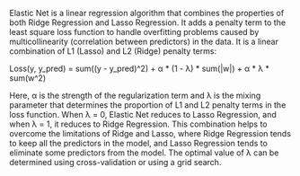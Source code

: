 
Elastic Net is a linear regression algorithm that combines the properties of both Ridge Regression and Lasso Regression. It adds a penalty term to the least square loss function to handle overfitting problems caused by multicollinearity (correlation between predictors) in the data. It is a linear combination of L1 (Lasso) and L2 (Ridge) penalty terms:

Loss(y, y_pred) = sum((y - y_pred)^2) + α * (1 - λ) * sum(|w|) + α * λ * sum(w^2)

Here, α is the strength of the regularization term and λ is the mixing parameter that determines the proportion of L1 and L2 penalty terms in the loss function. When λ = 0, Elastic Net reduces to Lasso Regression, and when λ = 1, it reduces to Ridge Regression. This combination helps to overcome the limitations of Ridge and Lasso, where Ridge Regression tends to keep all the predictors in the model, and Lasso Regression tends to eliminate some predictors from the model. The optimal value of λ can be determined using cross-validation or using a grid search.

